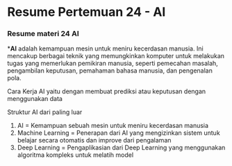 # Resume Pertemuan 24 - AI

### Resume materi  24 AI

***AI** adalah kemampuan mesin untuk meniru kecerdasan manusia. Ini mencakup berbagai teknik yang memungkinkan komputer untuk melakukan tugas yang memerlukan pemikiran manusia, seperti pemecahan masalah, pengambilan keputusan, pemahaman bahasa manusia, dan pengenalan pola.

Cara Kerja AI yaitu dengan membuat prediksi atau keputusan dengan menggunakan data

Struktur AI dari paling luar
1. AI = Kemampuan sebuah mesin untuk meniru kecerdasan manusia
2. Machine Learning = Penerapan dari AI yang mengizinkan sistem untuk belajar secara otomatis dan improve dari pengalaman
3. Deep Learning = Pengaplikasian dari Deep Learning yang menggunakan algoritma kompleks untuk melatih model
